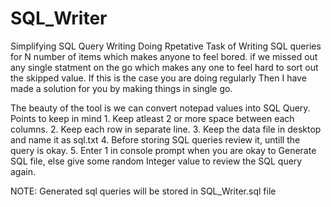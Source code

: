 # SQL_Writer
Simplifying SQL Query Writing 
Doing Rpetative Task of Writing SQL queries for N number of items which makes anyone to feel bored.
if we missed out any single statment on the go which makes any one to feel hard to sort out the skipped value.
If this is the case you are doing regularly Then I have made a solution for you by making things in single go.

The beauty of the tool is we can convert notepad values into SQL Query.
Points to keep in mind 
                      1. Keep atleast 2 or more space between each columns.
                      2. Keep each row in separate line.
                      3. Keep the data file in desktop and name it as sql.txt
                      4. Before storing SQL queries review it, untill the query is okay.
                      5. Enter 1 in console prompt when you are okay to Generate SQL file, else give some random Integer value to review the SQL query again.
                      
NOTE: Generated sql queries will be stored in SQL_Writer.sql file
                      
